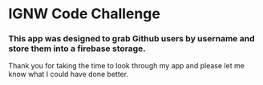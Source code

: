 # IGNW Code Challenge
### This app was designed to grab Github users by username and store them into a firebase storage.
Thank you for taking the time to look through my app and please let me know what I could have done better.
